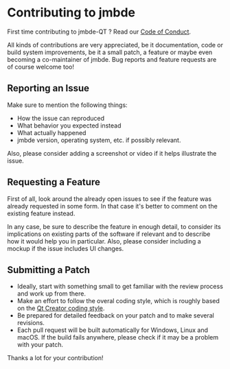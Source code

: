 # Contributing to jmbde #

First time contributing to jmbde-QT ?
Read our [Code of Conduct](https://github.com/jmuelbert/jmbde-QT/blob/master/CODE_OF_CONDUCT.md#code-of-conduct).

All kinds of contributions are very appreciated, be it documentation, code or
build system improvements, be it a small patch, a feature or maybe even becoming
a co-maintainer of jmbde. Bug reports and feature requests are of course welcome
too!

## Reporting an Issue ##

Make sure to mention the following things:

- How the issue can reproduced
- What behavior you expected instead
- What actually happened
- jmbde version, operating system, etc. if possibly relevant.

Also, please consider adding a screenshot or video if it helps illustrate the issue.

## Requesting a Feature ##

First of all, look around the already open issues to see if the feature was
already requested in some form. In that case it's better to comment on the
existing feature instead.

In any case, be sure to describe the feature in enough detail, to consider its
implications on existing parts of the software if relevant and to describe how
it would help you in particular. Also, please consider including a mockup if the
issue includes UI changes.

## Submitting a Patch ##

- Ideally, start with something small to get familiar with the review process and
  work up from there.
- Make an effort to follow the overal coding style, which is roughly based on
  the [Qt Creator coding style](https://doc-snapshots.qt.io/qtcreator-extending/coding-style.html).
- Be prepared for detailed feedback on your patch and to make several revisions.
- Each pull request will be built automatically for Windows, Linux and macOS. If
  the build fails anywhere, please check if it may be a problem with your patch.

Thanks a lot for your contribution!
